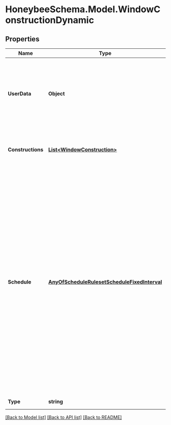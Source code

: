 
# HoneybeeSchema.Model.WindowConstructionDynamic

## Properties

Name | Type | Description | Notes
------------ | ------------- | ------------- | -------------
**UserData** | **Object** | Optional dictionary of user data associated with the object.All keys and values of this dictionary should be of a standard data type to ensure correct serialization of the object (eg. str, float, int, list). | [optional] 
**Constructions** | [**List&lt;WindowConstruction&gt;**](WindowConstruction.md) | A list of WindowConstruction objects that define the various states that the dynamic window can assume. | 
**Schedule** | [**AnyOfScheduleRulesetScheduleFixedInterval**](AnyOfScheduleRulesetScheduleFixedInterval.md) | A control schedule that dictates which constructions are active at given times throughout the simulation. The values of the schedule should be intergers and range from 0 to one less then the number of constructions. Zero indicates that the first construction is active, one indicates that the second on is active, etc. The schedule type limits of this schedule should be \&quot;Control Level.\&quot; If building custom schedule type limits that describe a particular range of states, the type limits should be \&quot;Discrete\&quot; and the unit type should be \&quot;Mode,\&quot; \&quot;Control,\&quot; or some other fractional unit. | 
**Type** | **string** |  | [optional] [readonly] [default to "WindowConstructionDynamic"]

[[Back to Model list]](../README.md#documentation-for-models)
[[Back to API list]](../README.md#documentation-for-api-endpoints)
[[Back to README]](../README.md)

